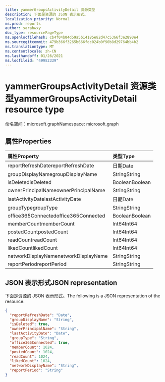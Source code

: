 ```yaml
---
title: yammerGroupsActivityDetail 资源类型
description: 下面是资源的 JSON 表示形式。
localization_priority: Normal
ms.prod: reports
author: sarahwxy
doc_type: resourcePageType
ms.openlocfilehash: cb4f04b04d59a5b14185e82d47c5366f3e2890e4
ms.sourcegitcommit: 479b366f3265b666fdc024b0f90b8d29764bb4b2
ms.translationtype: MT
ms.contentlocale: zh-CN
ms.lasthandoff: 01/26/2021
ms.locfileid: "49982339"
---
```

# <a name="yammergroupsactivitydetail-resource-type"></a><span data-ttu-id="9c1fd-103">yammerGroupsActivityDetail 资源类型</span><span class="sxs-lookup"><span data-stu-id="9c1fd-103">yammerGroupsActivityDetail resource type</span></span>

<span data-ttu-id="9c1fd-104">命名空间：microsoft.graph</span><span class="sxs-lookup"><span data-stu-id="9c1fd-104">Namespace: microsoft.graph</span></span>

## <a name="properties"></a><span data-ttu-id="9c1fd-105">属性</span><span class="sxs-lookup"><span data-stu-id="9c1fd-105">Properties</span></span>

| <span data-ttu-id="9c1fd-106">属性</span><span class="sxs-lookup"><span data-stu-id="9c1fd-106">Property</span></span>           | <span data-ttu-id="9c1fd-107">类型</span><span class="sxs-lookup"><span data-stu-id="9c1fd-107">Type</span></span>    |
| :----------------- | :------ |
| <span data-ttu-id="9c1fd-108">reportRefreshDate</span><span class="sxs-lookup"><span data-stu-id="9c1fd-108">reportRefreshDate</span></span>  | <span data-ttu-id="9c1fd-109">日期</span><span class="sxs-lookup"><span data-stu-id="9c1fd-109">Date</span></span>    |
| <span data-ttu-id="9c1fd-110">groupDisplayName</span><span class="sxs-lookup"><span data-stu-id="9c1fd-110">groupDisplayName</span></span>   | <span data-ttu-id="9c1fd-111">String</span><span class="sxs-lookup"><span data-stu-id="9c1fd-111">String</span></span>  |
| <span data-ttu-id="9c1fd-112">isDeleted</span><span class="sxs-lookup"><span data-stu-id="9c1fd-112">isDeleted</span></span>          | <span data-ttu-id="9c1fd-113">Boolean</span><span class="sxs-lookup"><span data-stu-id="9c1fd-113">Boolean</span></span> |
| <span data-ttu-id="9c1fd-114">ownerPrincipalName</span><span class="sxs-lookup"><span data-stu-id="9c1fd-114">ownerPrincipalName</span></span> | <span data-ttu-id="9c1fd-115">String</span><span class="sxs-lookup"><span data-stu-id="9c1fd-115">String</span></span>  |
| <span data-ttu-id="9c1fd-116">lastActivityDate</span><span class="sxs-lookup"><span data-stu-id="9c1fd-116">lastActivityDate</span></span>   | <span data-ttu-id="9c1fd-117">日期</span><span class="sxs-lookup"><span data-stu-id="9c1fd-117">Date</span></span>    |
| <span data-ttu-id="9c1fd-118">groupType</span><span class="sxs-lookup"><span data-stu-id="9c1fd-118">groupType</span></span>          | <span data-ttu-id="9c1fd-119">String</span><span class="sxs-lookup"><span data-stu-id="9c1fd-119">String</span></span>  |
| <span data-ttu-id="9c1fd-120">office365Connected</span><span class="sxs-lookup"><span data-stu-id="9c1fd-120">office365Connected</span></span> | <span data-ttu-id="9c1fd-121">Boolean</span><span class="sxs-lookup"><span data-stu-id="9c1fd-121">Boolean</span></span> |
| <span data-ttu-id="9c1fd-122">memberCount</span><span class="sxs-lookup"><span data-stu-id="9c1fd-122">memberCount</span></span>        | <span data-ttu-id="9c1fd-123">Int64</span><span class="sxs-lookup"><span data-stu-id="9c1fd-123">Int64</span></span>   |
| <span data-ttu-id="9c1fd-124">postedCount</span><span class="sxs-lookup"><span data-stu-id="9c1fd-124">postedCount</span></span>        | <span data-ttu-id="9c1fd-125">Int64</span><span class="sxs-lookup"><span data-stu-id="9c1fd-125">Int64</span></span>   |
| <span data-ttu-id="9c1fd-126">readCount</span><span class="sxs-lookup"><span data-stu-id="9c1fd-126">readCount</span></span>          | <span data-ttu-id="9c1fd-127">Int64</span><span class="sxs-lookup"><span data-stu-id="9c1fd-127">Int64</span></span>   |
| <span data-ttu-id="9c1fd-128">likedCount</span><span class="sxs-lookup"><span data-stu-id="9c1fd-128">likedCount</span></span>         | <span data-ttu-id="9c1fd-129">Int64</span><span class="sxs-lookup"><span data-stu-id="9c1fd-129">Int64</span></span>   |
| <span data-ttu-id="9c1fd-130">networkDisplayName</span><span class="sxs-lookup"><span data-stu-id="9c1fd-130">networkDisplayName</span></span> | <span data-ttu-id="9c1fd-131">String</span><span class="sxs-lookup"><span data-stu-id="9c1fd-131">String</span></span>  |
| <span data-ttu-id="9c1fd-132">reportPeriod</span><span class="sxs-lookup"><span data-stu-id="9c1fd-132">reportPeriod</span></span>       | <span data-ttu-id="9c1fd-133">String</span><span class="sxs-lookup"><span data-stu-id="9c1fd-133">String</span></span>  |

## <a name="json-representation"></a><span data-ttu-id="9c1fd-134">JSON 表示形式</span><span class="sxs-lookup"><span data-stu-id="9c1fd-134">JSON representation</span></span>

<span data-ttu-id="9c1fd-135">下面是资源的 JSON 表示形式。</span><span class="sxs-lookup"><span data-stu-id="9c1fd-135">The following is a JSON representation of the resource.</span></span>

<!-- {
  "blockType": "resource",
  "@odata.type": "microsoft.graph.yammerGroupsActivityDetail"
} -->

```json
{
  "reportRefreshDate": "Date", 
  "groupDisplayName": "String", 
  "isDeleted": true, 
  "ownerPrincipalName": "String", 
  "lastActivityDate": "Date", 
  "groupType": "String", 
  "office365Connected": true, 
  "memberCount": 1024, 
  "postedCount": 1024, 
  "readCount": 1024, 
  "likedCount": 1024,
  "networkDisplayName": "String",
  "reportPeriod": "String"
}
```



